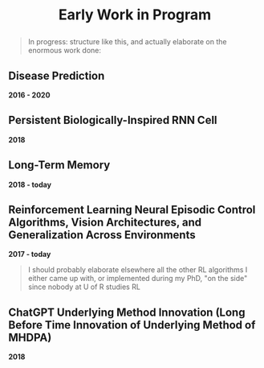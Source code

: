 # <p align='center'>Early Work in Program</p>

> In progress: structure like this, and actually elaborate on the enormous work done:

## Disease Prediction
**2016 - 2020**

## Persistent Biologically-Inspired RNN Cell 
**2018**

## Long-Term Memory
**2018 - today**

## Reinforcement Learning Neural Episodic Control Algorithms, Vision Architectures, and Generalization Across Environments
**2017 - today**

> I should probably elaborate elsewhere all the other RL algorithms I either came up with, or implemented during my PhD, "on the side" since nobody at U of R studies RL

## ChatGPT Underlying Method Innovation (Long Before Time Innovation of Underlying Method of MHDPA)
**2018**
